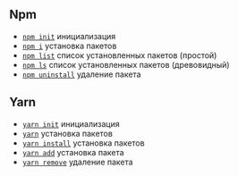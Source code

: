 <style>
  * {
    user-select: none;    
  }

  h1, h2 {
    scroll-margin: 60px;
  }
</style>

## Npm

- [`npm init`](<./NPM/npm init.md>) инициализация
- [`npm i`](<./NPM/npm i.md>) установка пакетов
- [`npm list`](<./NPM/npm list.md>) список установленных пакетов (простой)
- [`npm ls`](<./NPM/npm ls.md>) список установленных пакетов (древовидный)
- [`npm uninstall`](<./NPM/npm uninstall.md>) удаление пакета

## Yarn

- [`yarn init`](<./YARN/yarn init.md>) инициализация
- [`yarn`](<./YARN/yarn && yarn install.md>) установка пакетов
- [`yarn install`](<./YARN/yarn && yarn install.md>) установка пакетов
- [`yarn add`](<./YARN/yarn add.md>) установка пакета
- [`yarn remove`](<./YARN/yarn remove.md>) удаление пакета
